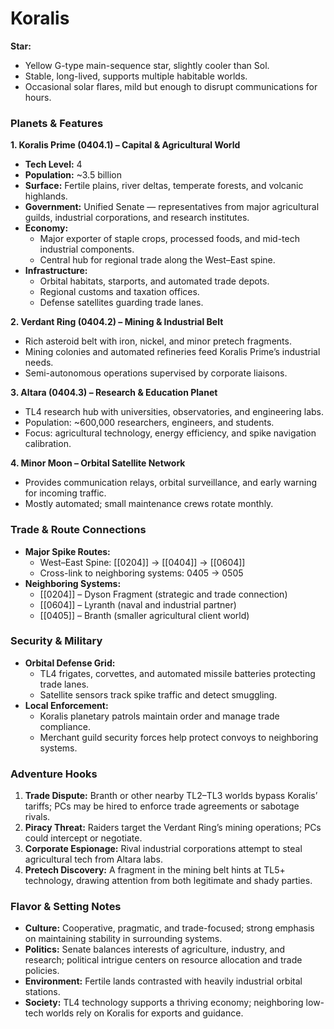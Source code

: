 # Koralis

**Star:**
- Yellow G-type main-sequence star, slightly cooler than Sol.
- Stable, long-lived, supports multiple habitable worlds.
- Occasional solar flares, mild but enough to disrupt communications for hours.

### **Planets & Features**

**1. Koralis Prime (0404.1) – Capital & Agricultural World**
- **Tech Level:** 4
- **Population:** ~3.5 billion
- **Surface:** Fertile plains, river deltas, temperate forests, and volcanic highlands.
- **Government:** Unified Senate — representatives from major agricultural guilds, industrial corporations, and research institutes.
- **Economy:**
    - Major exporter of staple crops, processed foods, and mid-tech industrial components.
    - Central hub for regional trade along the West–East spine.
- **Infrastructure:**
    - Orbital habitats, starports, and automated trade depots.
    - Regional customs and taxation offices.
    - Defense satellites guarding trade lanes.

**2. Verdant Ring (0404.2) – Mining & Industrial Belt**
- Rich asteroid belt with iron, nickel, and minor pretech fragments.
- Mining colonies and automated refineries feed Koralis Prime’s industrial needs.
- Semi-autonomous operations supervised by corporate liaisons.

**3. Altara (0404.3) – Research & Education Planet**
- TL4 research hub with universities, observatories, and engineering labs.
- Population: ~600,000 researchers, engineers, and students.
- Focus: agricultural technology, energy efficiency, and spike navigation calibration.

**4. Minor Moon – Orbital Satellite Network**
- Provides communication relays, orbital surveillance, and early warning for incoming traffic.
- Mostly automated; small maintenance crews rotate monthly.

### **Trade & Route Connections**

- **Major Spike Routes:**
    - West–East Spine: [[0204]] → [[0404]] → [[0604]]
    - Cross-link to neighboring systems: 0405 → 0505
- **Neighboring Systems:**
    - [[0204]] – Dyson Fragment (strategic and trade connection)
    - [[0604]] – Lyranth (naval and industrial partner)
    - [[0405]] – Branth (smaller agricultural client world)

### **Security & Military**

- **Orbital Defense Grid:**
    - TL4 frigates, corvettes, and automated missile batteries protecting trade lanes.
    - Satellite sensors track spike traffic and detect smuggling.
- **Local Enforcement:**
    - Koralis planetary patrols maintain order and manage trade compliance.
    - Merchant guild security forces help protect convoys to neighboring systems.

### **Adventure Hooks**

1. **Trade Dispute:** Branth or other nearby TL2–TL3 worlds bypass Koralis’ tariffs; PCs may be hired to enforce trade agreements or sabotage rivals.
2. **Piracy Threat:** Raiders target the Verdant Ring’s mining operations; PCs could intercept or negotiate.
3. **Corporate Espionage:** Rival industrial corporations attempt to steal agricultural tech from Altara labs.
4. **Pretech Discovery:** A fragment in the mining belt hints at TL5+ technology, drawing attention from both legitimate and shady parties.

### **Flavor & Setting Notes**

- **Culture:** Cooperative, pragmatic, and trade-focused; strong emphasis on maintaining stability in surrounding systems.
- **Politics:** Senate balances interests of agriculture, industry, and research; political intrigue centers on resource allocation and trade policies.
- **Environment:** Fertile lands contrasted with heavily industrial orbital stations.
- **Society:** TL4 technology supports a thriving economy; neighboring low-tech worlds rely on Koralis for exports and guidance.
